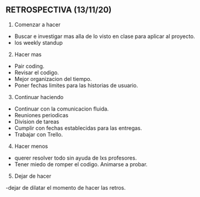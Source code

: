 ## RETROSPECTIVA (13/11/20)

1. Comenzar a hacer

- Buscar e investigar mas alla de lo visto en clase para aplicar al proyecto.
- los weekly standup

2. Hacer mas

- Pair coding.
- Revisar el codigo.
- Mejor organizacion del tiempo.
- Poner fechas limites para las historias de usuario.

3. Continuar haciendo

- Continuar con la comunicacion fluida.
- Reuniones periodicas
- Division de tareas
- Cumplir con fechas establecidas para las entregas.
- Trabajar con Trello.

4. Hacer menos

- querer resolver todo sin ayuda de lxs profesores.
- Tener miedo de romper el codigo. Animarse a probar.

5. Dejar de hacer

-dejar de dilatar el momento de hacer las retros.
